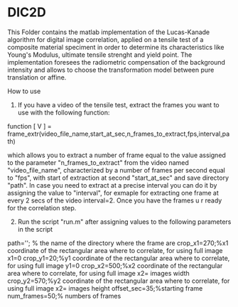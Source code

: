 # DIC2D
This Folder contains the matlab implementation of the Lucas-Kanade algorithm for digital image correlation, applied on a tensile test of a composite material speciment in order to determine its characteristics like Young's Modulus, ultimate tensile strenght and yield point.
The implementation foresees the radiometric compensation of the background intensity and allows to choose the transformation model between pure translation or affine.

How to use

1) If you have a video of the tensile test, extract the frames you want to use with the following function:

function [ V ] = frame_extr(video_file_name,start_at_sec,n_frames_to_extract,fps,interval,path)

which allows you to extract a number of frame equal to the value assigned to the parameter "n_frames_to_extract" from the video named "video_file_name", characterized by a number of frames per second equal to "fps", with start of extraction at second "start_at_sec" and save directory "path".
In case you need to extract at a precise interval you can do it by assigning the value to "interval", for exmaple for extracting one frame at every 2 secs of the video interval=2.
Once you have the frames u r ready for the correlation step.

2) Run the script "run.m" after assigning values to the following parameters in the script

path=''; % the name of the directory where the frame are
crop_x1=270;%x1 coordinate of the rectangular area where to correlate, for using full image x1=0
crop_y1=20;%y1 coordinate of the rectangular area where to correlate, for using full image y1=0
crop_x2=500;%x2 coordinate of the rectangular area where to correlate, for using full image x2= images width
crop_y2=570;%y2 coordinate of the rectangular area where to correlate, for using full image x2= images height
offset_sec=35;%starting frame 
num_frames=50;% numbers of frames
